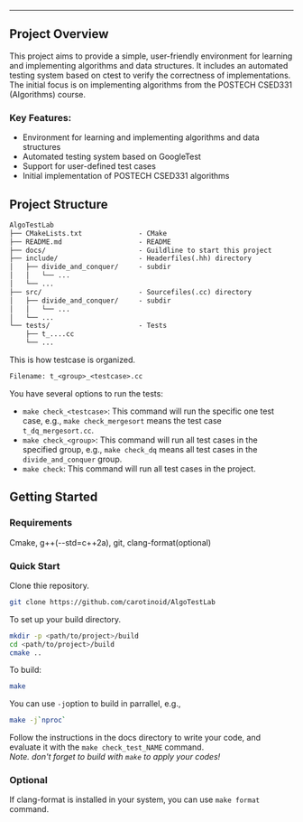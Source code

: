


---

## Project Overview
This project aims to provide a simple, user-friendly environment for learning and implementing algorithms and data structures. It includes an automated testing system based on ctest to verify the correctness of implementations. The initial focus is on implementing algorithms from the POSTECH CSED331 (Algorithms) course.

### Key Features:
- Environment for learning and implementing algorithms and data structures
- Automated testing system based on GoogleTest
- Support for user-defined test cases
- Initial implementation of POSTECH CSED331 algorithms

## Project Structure
```txt
AlgoTestLab
├── CMakeLists.txt              - CMake
├── README.md                   - README
├── docs/                       - Guildline to start this project
├── include/                    - Headerfiles(.hh) directory
│   ├── divide_and_conquer/     - subdir
│   │   └── ...
│   └── ...
├── src/                        - Sourcefiles(.cc) directory
│   ├── divide_and_conquer/     - subdir
│   │   └── ...
│   └── ...
└── tests/                      - Tests
    ├── t_....cc
    └── ...
```

This is how testcase is organized.
```txt
Filename: t_<group>_<testcase>.cc
```
You have several options to run the tests:
- `make check_<testcase>`: This command will run the specific one test case, e.g., `make check_mergesort` means the test case `t_dq_mergesort.cc`.
- `make check_<group>`: This command will run all test cases in the specified group, e.g., `make check_dq` means all test cases in the `divide_and_conquer` group.
- `make check`: This command will run all test cases in the project.



## Getting Started

### Requirements

Cmake, g++(--std=c++2a), git, clang-format(optional)

### Quick Start

Clone thie repository.
```bash
git clone https://github.com/carotinoid/AlgoTestLab
```

To set up your build directory.
```bash
mkdir -p <path/to/project>/build
cd <path/to/project>/build
cmake ..
```

To build:
```bash
make
```

You can use `-j`option to build in parrallel, e.g.,
```bash
make -j`nproc`
```

Follow the instructions in the docs directory to write your code, and evaluate it with the `make check_test_NAME` command.  
*Note. don't forget to build with `make` to apply your codes!*

### Optional

If clang-format is installed in your system, you can use `make format` command.
